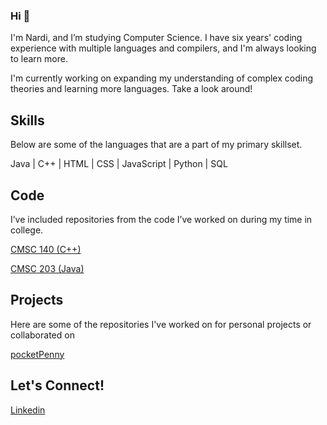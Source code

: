 ### Hi 👋

I'm Nardi, and I’m studying Computer Science. I have six years' coding experience with multiple languages and compilers, and I'm always looking to learn more. 

I'm currently working on expanding my understanding of complex coding theories and learning more languages. Take a look around! 


## Skills 

Below are some of the languages that are a part of my primary skillset. 

 
Java |  C++  |  HTML  | CSS |  JavaScript  |  Python  |  SQL  


## Code 

I’ve included repositories from the code I’ve worked on during my time in college.   

[CMSC 140 (C++)](https://github.com/nardi-20/CMSC140)

[CMSC 203 (Java)](https://github.com/nardi-20/CMSC203)

## Projects

Here are some of the repositories I've worked on for personal projects or collaborated on 

[pocketPenny](https://github.com/danieog/kakeibo)

## Let's Connect!
[Linkedin](www.linkedin.com/in/nardos-hailemariam)

<!--
**nardi-20/nardi-20** is a ✨ _special_ ✨ repository because its `README.md` (this file) appears on your GitHub profile.

Here are some ideas to get you started:

- 🔭 I’m currently working on ...
- 🌱 I’m currently learning ...
- 👯 I’m looking to collaborate on ...
- 🤔 I’m looking for help with ...
- 💬 Ask me about ...
- 📫 How to reach me: ...
- 😄 Pronouns: ...
- ⚡ Fun fact: ...
-->
